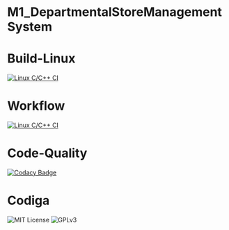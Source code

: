 # M1_DepartmentalStoreManagementSystem

# Build-Linux
  [![Linux C/C++ CI](https://github.com/jahnavee45/M1_project_utility/actions/workflows/Linux_c-cpp.yml/badge.svg)](https://github.com/jahnavee45/M1_project_utility/actions/workflows/Linux_c-cpp.yml)
  
# Workflow
  [![Linux C/C++ CI](https://github.com/jahnavee45/M1_project_utility/actions/workflows/Linux_c-cpp.yml/badge.svg)](https://github.com/jahnavee45/M1_project_utility/actions/workflows/Linux_c-cpp.yml)

# Code-Quality
   [![Codacy Badge](https://app.codacy.com/project/badge/Grade/b13c732750a44fedaab997f108204605)](https://www.codacy.com/gh/jahnavee45/M1_project_utility/dashboard?utm_source=github.com&amp;utm_medium=referral&amp;utm_content=jahnavee45/M1_project_utility&amp;utm_campaign=Badge_Grade)

# Codiga
   ![MIT License](https://api.codiga.io/project/31540/score/svg)
   ![GPLv3](https://api.codiga.io/project/31540/status/svg)

